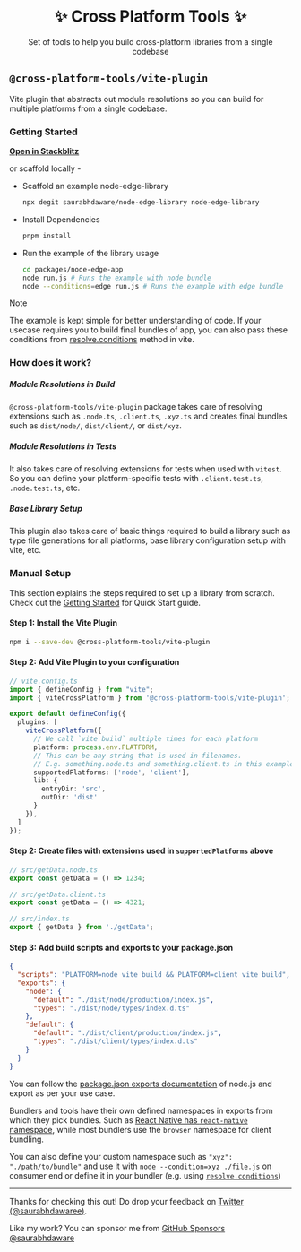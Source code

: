 <h1 align="center">✨ Cross Platform Tools ✨</h1>

<p align="center">Set of tools to help you build cross-platform libraries from a single codebase</p>

## `@cross-platform-tools/vite-plugin`

Vite plugin that abstracts out module resolutions so you can build for multiple platforms from a single codebase.

### Getting Started

[**Open in Stackblitz**](https://stackblitz.com/~/github.com/saurabhdaware/cross-platform-tools)

or scaffold locally -

- Scaffold an example node-edge-library

  ```sh
  npx degit saurabhdaware/node-edge-library node-edge-library
  ```
- Install Dependencies

  ```sh
  pnpm install
  ```

- Run the example of the library usage

  ```sh
  cd packages/node-edge-app
  node run.js # Runs the example with node bundle
  node --conditions=edge run.js # Runs the example with edge bundle
  ```

> [!note]
>
> The example is kept simple for better understanding of code. If your usecase requires you to build final bundles of app, you can also pass these conditions from [resolve.conditions](https://vitejs.dev/config/shared-options#resolve-conditions) method in vite.

### How does it work?

##### Module Resolutions in Build

`@cross-platform-tools/vite-plugin` package takes care of resolving extensions such as `.node.ts`, `.client.ts`, `.xyz.ts` and creates final bundles such as `dist/node/`, `dist/client/`, or `dist/xyz`.

##### Module Resolutions in Tests

It also takes care of resolving extensions for tests when used with `vitest`. So you can define your platform-specific tests with `.client.test.ts`, `.node.test.ts`, etc.

##### Base Library Setup

This plugin also takes care of basic things required to build a library such as type file generations for all platforms, base library configuration setup with vite, etc.

### Manual Setup

This section explains the steps required to set up a library from scratch. Check out the [Getting Started](#getting-started) for Quick Start guide.

#### Step 1: Install the Vite Plugin

```sh
npm i --save-dev @cross-platform-tools/vite-plugin
```


#### Step 2: Add Vite Plugin to your configuration

```ts
// vite.config.ts
import { defineConfig } from "vite";
import { viteCrossPlatform } from '@cross-platform-tools/vite-plugin';

export default defineConfig({
  plugins: [
    viteCrossPlatform({ 
      // We call `vite build` multiple times for each platform
      platform: process.env.PLATFORM,
      // This can be any string that is used in filenames. 
      // E.g. something.node.ts and something.client.ts in this example
      supportedPlatforms: ['node', 'client'],
      lib: {
        entryDir: 'src',
        outDir: 'dist'
      } 
    }),
  ]
});
```

#### Step 2: Create files with extensions used in `supportedPlatforms` above


```ts
// src/getData.node.ts
export const getData = () => 1234;
```


```ts
// src/getData.client.ts
export const getData = () => 4321;
```


```ts
// src/index.ts
export { getData } from './getData';
```

#### Step 3: Add build scripts and exports to your package.json

```json
{
  "scripts": "PLATFORM=node vite build && PLATFORM=client vite build",
  "exports": {
    "node": {
      "default": "./dist/node/production/index.js",
      "types": "./dist/node/types/index.d.ts"
    },
    "default": {
      "default": "./dist/client/production/index.js",
      "types": "./dist/client/types/index.d.ts"
    }
  }
}
```

You can follow the [package.json exports documentation](https://nodejs.org/api/packages.html#conditional-exports) of node.js and export as per your use case.

Bundlers and tools have their own defined namespaces in exports from which they pick bundles. Such as [React Native has `react-native` namespace](https://reactnative.dev/blog/2023/06/21/package-exports-support#the-new-react-native-condition), while most bundlers use the `browser` namespace for client bundling.

You can also define your custom namespace such as `"xyz": "./path/to/bundle"` and use it with `node --condition=xyz ./file.js` on consumer end or define it in your bundler (e.g. using [`resolve.conditions`](https://vitejs.dev/config/shared-options#resolve-conditions))


---


Thanks for checking this out! Do drop your feedback on [Twitter (@saurabhdawaree)](https://x.com/saurabhdawaree). 

Like my work? You can sponsor me from [GitHub Sponsors @saurabhdaware](https://github.com/sponsors/saurabhdaware)
